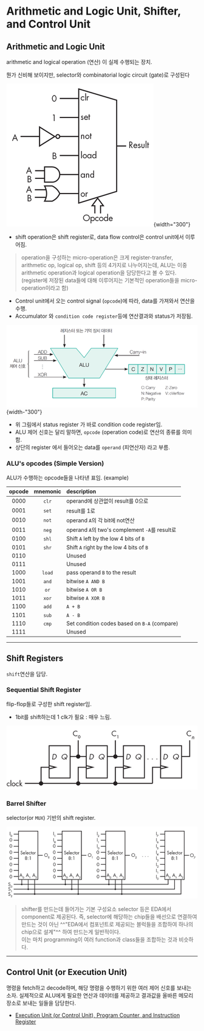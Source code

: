 # Arithmetic and Logic Unit, Shifter, and Control Unit

## Arithmetic and Logic Unit

arithmetic and logical operation (연산) 이 실제 수행되는 장치.

뭔가 신비해 보이지만, selector와 combinatorial logic circuit (gate)로 구성된다 

![](./img/ALU_partial_internal.png){width="300"}

* shift operation은 shift register로, data flow control은 control unit에서 이루어짐.

> operation을 구성하는 micro-operation은 크게 register-transfer, arithmetic op, logical op, shift 등의 4가지로 나누어지는데, ALU는 이중 arithmetic operation과 logical operation을 담당한다고 볼 수 있다. (register에 저장된 data들에 대해 이루어지는 기본적인 operation들을 micro-operation이라고 함)

* Control unit에서 오는 control signal (`opcode`)에 따라, data를 가져와서 연산을 수행.
* Accumulator 와 `condition code register`등에 연산결과와 status가 저장됨.

![](./img/alu_diagram.png){width-"300"}

* 위 그림에서 status register 가 바로 condition code register임.
* ALU 제어 신호는 달리 말하면, `opcode` (operation code)로 연산의 종류를 의미함.
* 상단의 register 에서 들어오는 data를 `operand` (피연산자) 라고 부름.

### ALU's opcodes (Simple Version)

ALU가 수행하는 opcode들을 나타낸 표임. (example)

| opcode | mnemonic | description |
|:----:|:----:|:---|
|0000| `clr` | operand에 상관없이 result를 0으로|
|0001| `set` | result를 1로|
|0010| `not` | operand `A`의 각 bit에 not연산|
|0011| `neg` | operand `A`의 two's complement `-A`를 result로|
|0100| `shl` | Shift `A` left by the low 4 bits of `B`|
|0101| `shr` | Shift `A` right by the low 4 bits of `B`|
|0110|  | Unused |
|0111|  | Unused |
|1000| `load` | pass operand `B` to the result |
|1001| `and` | bitwise `A AND B`  |
|1010| `or` | bitwise `A OR B`  |
|1011| `xor` | bitwise `A XOR B`  |
|1100| `add` | `A + B`  |
|1101| `sub` | `A - B`  |
|1110| `cmp` | Set condition codes based on `B-A` (compare)  |
|1111| | Unused|

---

## Shift Registers

`shift`연산을 담당.

### Sequential Shift Register

flip-flop들로 구성한 shift register임.

* 1bit를 shift하는데 1 clk가 필요 : 매우 느림.

![](./img/seq_shift_register.png)

### Barrel Shifter

selector(or `MUX`) 기반의 shift register.

![](./img/barrel_shifter.png)

> shifter를 만드는데 들어가는 기본 구성요소 selector 등은 EDA에서 component로 제공된다. 즉, selector에 해당하는 chip들을 배선으로 연결하여 만드는 것이 아닌 ^^"EDA에서 컴포넌트로 제공되는 블럭들을 조합하여 하나의 chip으로 설계"^^ 하여 만드는게 일반적이다.  
이는 마치 programming이 여러 function과 class들을 조합하는 것과 비슷하다.

---

## Control Unit (or Execution Unit)

명령을 fetch하고 decode하며, 해당 명령을 수행하기 위한 여러 제어 신호를 보내는 소자. 실제적으로 ALU에게 필요한 연산과 데이터를 제공하고 결과값을 올바른 메모리 장소로 보내는 일들을 담당한다. 

* [Execution Unit (or Control Unit), Program Counter, and Instruction Register](https://dsaint31.tistory.com/entry/Execution-Unit-or-Control-Unit-Program-Counter-and-Instruction-Register)

